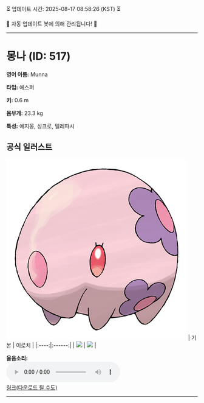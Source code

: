 
⏳ 업데이트 시간: 2025-08-17 08:58:26 (KST) ⏳

🤖 자동 업데이트 봇에 의해 관리됩니다! 🤖

---

# 몽나 (ID: 517)
**영어 이름:** Munna

**타입:** 에스퍼

**키:** 0.6 m

**몸무게:** 23.3 kg

**특성:** 예지몽, 싱크로, 텔레파시

## 공식 일러스트
![](https://raw.githubusercontent.com/PokeAPI/sprites/master/sprites/pokemon/other/official-artwork/517.png)
| 기본 | 이로치 |
|:----:|:------:|
| <img src="http://play.pokemonshowdown.com/sprites/ani/munna.gif" width="200"> | <img src="http://play.pokemonshowdown.com/sprites/ani-shiny/munna.gif" width="200"> |

**울음소리:**<br><audio controls src="https://raw.githubusercontent.com/PokeAPI/cries/main/cries/pokemon/latest/517.ogg"></audio><br> [링크(다운로드 될 수도)](https://raw.githubusercontent.com/PokeAPI/cries/main/cries/pokemon/latest/517.ogg)


---

